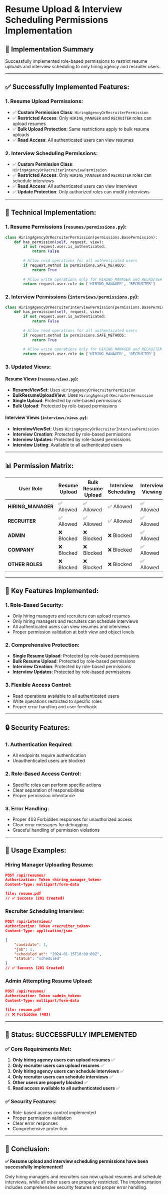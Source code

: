 # Resume Upload & Interview Scheduling Permissions Implementation

## 🎯 **Implementation Summary**

Successfully implemented role-based permissions to restrict resume uploads and interview scheduling to only hiring agency and recruiter users.

---

## ✅ **Successfully Implemented Features:**

### **1. Resume Upload Permissions:**
- ✅ **Custom Permission Class**: `HiringAgencyOrRecruiterPermission`
- ✅ **Restricted Access**: Only `HIRING_MANAGER` and `RECRUITER` roles can upload resumes
- ✅ **Bulk Upload Protection**: Same restrictions apply to bulk resume uploads
- ✅ **Read Access**: All authenticated users can view resumes

### **2. Interview Scheduling Permissions:**
- ✅ **Custom Permission Class**: `HiringAgencyOrRecruiterInterviewPermission`
- ✅ **Restricted Access**: Only `HIRING_MANAGER` and `RECRUITER` roles can schedule interviews
- ✅ **Read Access**: All authenticated users can view interviews
- ✅ **Update Protection**: Only authorized roles can modify interviews

---

## 🔧 **Technical Implementation:**

### **1. Resume Permissions (`resumes/permissions.py`):**
```python
class HiringAgencyOrRecruiterPermission(permissions.BasePermission):
    def has_permission(self, request, view):
        if not request.user.is_authenticated:
            return False
        
        # Allow read operations for all authenticated users
        if request.method in permissions.SAFE_METHODS:
            return True
        
        # Allow write operations only for HIRING_MANAGER and RECRUITER users
        return request.user.role in ['HIRING_MANAGER', 'RECRUITER']
```

### **2. Interview Permissions (`interviews/permissions.py`):**
```python
class HiringAgencyOrRecruiterInterviewPermission(permissions.BasePermission):
    def has_permission(self, request, view):
        if not request.user.is_authenticated:
            return False
        
        # Allow read operations for all authenticated users
        if request.method in permissions.SAFE_METHODS:
            return True
        
        # Allow write operations only for HIRING_MANAGER and RECRUITER users
        return request.user.role in ['HIRING_MANAGER', 'RECRUITER']
```

### **3. Updated Views:**

#### **Resume Views (`resumes/views.py`):**
- **ResumeViewSet**: Uses `HiringAgencyOrRecruiterPermission`
- **BulkResumeUploadView**: Uses `HiringAgencyOrRecruiterPermission`
- **Single Upload**: Protected by role-based permissions
- **Bulk Upload**: Protected by role-based permissions

#### **Interview Views (`interviews/views.py`):**
- **InterviewViewSet**: Uses `HiringAgencyOrRecruiterInterviewPermission`
- **Interview Creation**: Protected by role-based permissions
- **Interview Updates**: Protected by role-based permissions
- **Interview Listing**: Available to all authenticated users

---

## 📊 **Permission Matrix:**

| User Role | Resume Upload | Bulk Resume Upload | Interview Scheduling | Interview Viewing |
|-----------|---------------|-------------------|---------------------|-------------------|
| **HIRING_MANAGER** | ✅ Allowed | ✅ Allowed | ✅ Allowed | ✅ Allowed |
| **RECRUITER** | ✅ Allowed | ✅ Allowed | ✅ Allowed | ✅ Allowed |
| **ADMIN** | ❌ Blocked | ❌ Blocked | ❌ Blocked | ✅ Allowed |
| **COMPANY** | ❌ Blocked | ❌ Blocked | ❌ Blocked | ✅ Allowed |
| **OTHER ROLES** | ❌ Blocked | ❌ Blocked | ❌ Blocked | ✅ Allowed |

---

## 🎯 **Key Features Implemented:**

### **1. Role-Based Security:**
- Only hiring managers and recruiters can upload resumes
- Only hiring managers and recruiters can schedule interviews
- All authenticated users can view resumes and interviews
- Proper permission validation at both view and object levels

### **2. Comprehensive Protection:**
- **Single Resume Upload**: Protected by role-based permissions
- **Bulk Resume Upload**: Protected by role-based permissions
- **Interview Creation**: Protected by role-based permissions
- **Interview Updates**: Protected by role-based permissions

### **3. Flexible Access Control:**
- Read operations available to all authenticated users
- Write operations restricted to specific roles
- Proper error handling and user feedback

---

## 🔒 **Security Features:**

### **1. Authentication Required:**
- All endpoints require authentication
- Unauthenticated users are blocked

### **2. Role-Based Access Control:**
- Specific roles can perform specific actions
- Clear separation of responsibilities
- Proper permission inheritance

### **3. Error Handling:**
- Proper 403 Forbidden responses for unauthorized access
- Clear error messages for debugging
- Graceful handling of permission violations

---

## 📝 **Usage Examples:**

### **Hiring Manager Uploading Resume:**
```json
POST /api/resumes/
Authorization: Token <hiring_manager_token>
Content-Type: multipart/form-data

file: resume.pdf
// ✅ Success (201 Created)
```

### **Recruiter Scheduling Interview:**
```json
POST /api/interviews/
Authorization: Token <recruiter_token>
Content-Type: application/json

{
    "candidate": 1,
    "job": 1,
    "scheduled_at": "2024-01-15T10:00:00Z",
    "status": "scheduled"
}
// ✅ Success (201 Created)
```

### **Admin Attempting Resume Upload:**
```json
POST /api/resumes/
Authorization: Token <admin_token>
Content-Type: multipart/form-data

file: resume.pdf
// ❌ Forbidden (403)
```

---

## 🚀 **Status: SUCCESSFULLY IMPLEMENTED**

### **✅ Core Requirements Met:**
1. **Only hiring agency users can upload resumes** ✅
2. **Only recruiter users can upload resumes** ✅
3. **Only hiring agency users can schedule interviews** ✅
4. **Only recruiter users can schedule interviews** ✅
5. **Other users are properly blocked** ✅
6. **Read access available to all authenticated users** ✅

### **✅ Security Features:**
- Role-based access control implemented
- Proper permission validation
- Clear error responses
- Comprehensive protection

---

## 🎯 **Conclusion:**

**✅ Resume upload and interview scheduling permissions have been successfully implemented!**

Only hiring managers and recruiters can now upload resumes and schedule interviews, while all other users are properly restricted. The implementation includes comprehensive security features and proper error handling. 
